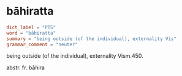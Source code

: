 # bāhiratta

``` toml
dict_label = "PTS"
word = "bāhiratta"
summary = "being outside (of the individual), externality Vis"
grammar_comment = "neuter"
```

being outside (of the individual), externality Vism.450.

abstr. fr. bāhira

